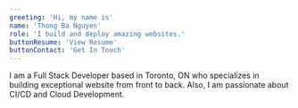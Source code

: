 ```yaml
---
greeting: 'Hi, my name is'
name: 'Thong Ba Nguyen'
role: 'I build and deploy amazing websites.'
buttonResume: 'View Resume'
buttonContact: 'Get In Touch'
---
```


I am a Full Stack Developer based in Toronto, ON who specializes in building exceptional website from front to back. Also, I am passionate about CI/CD and Cloud Development.